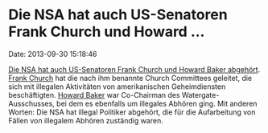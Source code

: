Die NSA hat auch US-Senatoren Frank Church und Howard \...
==========================================================

Date: 2013-09-30 15:18:46

[Die NSA hat auch US-Senatoren Frank Church und Howard Baker
abgehört](http://hnn.us/article/153439). [Frank
Church](http://de.wikipedia.org/wiki/Frank_Church) hat die nach ihm
benannte Church Committees geleitet, die sich mit illegalen Aktivitäten
von amerikanischen Geheimdiensten beschäftigten. [Howard
Baker](http://de.wikipedia.org/wiki/Howard_Baker) war Co-Chairman des
Watergate-Ausschusses, bei dem es ebenfalls um illegales Abhören ging.
Mit anderen Worten: Die NSA hat illegal Politiker abgehört, die für die
Aufarbeitung von Fällen von illegalem Abhören zuständig waren.
